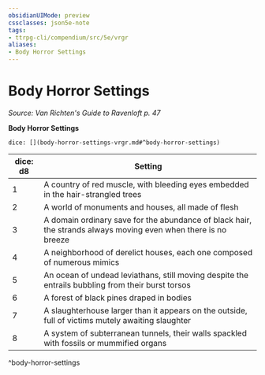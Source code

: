 ```yaml
---
obsidianUIMode: preview
cssclasses: json5e-note
tags:
- ttrpg-cli/compendium/src/5e/vrgr
aliases:
- Body Horror Settings
---
```

# Body Horror Settings
*Source: Van Richten's Guide to Ravenloft p. 47* 

**Body Horror Settings**

`dice: [](body-horror-settings-vrgr.md#^body-horror-settings)`

| dice: d8 | Setting |
|----------|---------|
| 1 | A country of red muscle, with bleeding eyes embedded in the hair-strangled trees |
| 2 | A world of monuments and houses, all made of flesh |
| 3 | A domain ordinary save for the abundance of black hair, the strands always moving even when there is no breeze |
| 4 | A neighborhood of derelict houses, each one composed of numerous mimics |
| 5 | An ocean of undead leviathans, still moving despite the entrails bubbling from their burst torsos |
| 6 | A forest of black pines draped in bodies |
| 7 | A slaughterhouse larger than it appears on the outside, full of victims mutely awaiting slaughter |
| 8 | A system of subterranean tunnels, their walls spackled with fossils or mummified organs |
^body-horror-settings